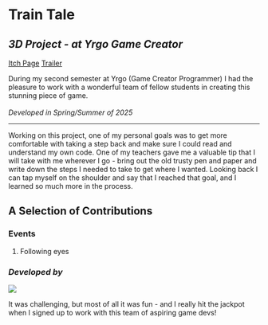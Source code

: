 # Train Tale

## *3D Project - at Yrgo Game Creator*
[Itch Page](https://yrgo-game-creator.itch.io/train-tale)
[Trailer](https://www.youtube.com/watch?v=okvqh6uOwDE)

During my second semester at Yrgo (Game Creator Programmer) I had the pleasure to work with a wonderful team of fellow students in creating this stunning piece of game.\
 \
*Developed in Spring/Summer of 2025*
_____________________________________________________________________________________
Working on this project, one of my personal goals was to get more comfortable with taking a step back and make sure I could read and understand my own code. One of my teachers gave me a valuable tip that I will take with me wherever I go - bring out the old trusty pen and paper and write down the steps I needed to take to get where I wanted. Looking back I can tap myself on the shoulder and say that I reached that goal, and I learned so much more in the process.

## A Selection of Contributions
### Events
1. Following eyes
   





### *Developed by*
![](https://github.com/ewigur/Portfolio/blob/main/Train%20Tale/GIFs/Carneval.gif)

It was challenging, but most of all it was fun - and I really hit the jackpot when I signed up to work with this team of aspiring game devs!
